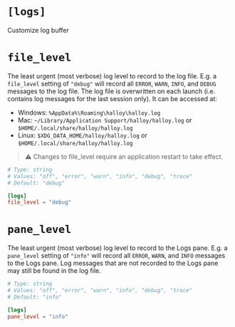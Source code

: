 # `[logs]`

Customize log buffer

# `file_level`

The least urgent (most verbose) log level to record to the log file.
E.g. a `file_level` setting of `"debug"` will record all `ERROR`, `WARN`, `INFO`, and `DEBUG` messages to the log file.
The log file is overwritten on each launch (i.e. contains log messages for the last session only).  It can be accessed at:

* Windows: `%AppData%\Roaming\halloy\halloy.log`
* Mac: `~/Library/Application Support/halloy/halloy.log` or `$HOME/.local/share/halloy/halloy.log`
* Linux: `$XDG_DATA_HOME/halloy/halloy.log` or `$HOME/.local/share/halloy/halloy.log`

> ⚠️  Changes to file_level require an application restart to take effect.

```toml
# Type: string
# Values: "off", "error", "warn", "info", "debug", "trace"
# Default: "debug"

[logs]
file_level = "debug"
```

# `pane_level`

The least urgent (most verbose) log level to record to the Logs pane.
E.g. a `pane_level` setting of `"info"` will record all `ERROR`, `WARN`, and `INFO` messages to the Logs pane.
Log messages that are not recorded to the Logs pane may still be found in the log file.

```toml
# Type: string
# Values: "off", "error", "warn", "info", "debug", "trace"
# Default: "info"

[logs]
pane_level = "info"
```

